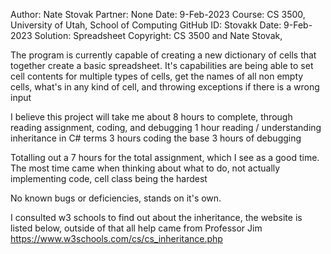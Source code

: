 ﻿Author:    Nate Stovak
Partner:   None
Date:      9-Feb-2023
Course:    CS 3500, University of Utah, School of Computing
GitHub ID: Stovakk
Date:	   9-Feb-2023
Solution:  Spreadsheet
Copyright: CS 3500 and Nate Stovak, 

The program is currently capable of creating a new dictionary of cells that together create a basic spreadsheet. It's capabilities
are being able to set cell contents for multiple types of cells, get the names of all non empty cells, what's in any kind of cell, 
and throwing exceptions if there is a wrong input

I believe this project will take me about 8 hours to complete, through reading assignment, coding, and debugging
1 hour reading / understanding inheritance in C# terms
3 hours coding the base
3 hours of debugging

Totalling out a 7 hours for the total assignment, which I see as a good time. The most time came when thinking about what to do, not actually
implementing code, cell class being the hardest

No known bugs or deficiencies, stands on it's own.

I consulted w3 schools to find out about the inheritance, the website is listed below, outside of that all help came from Professor Jim
https://www.w3schools.com/cs/cs_inheritance.php
